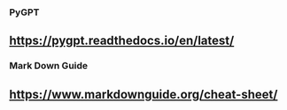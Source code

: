 ### PyGPT
## https://pygpt.readthedocs.io/en/latest/

### Mark Down Guide
## https://www.markdownguide.org/cheat-sheet/
